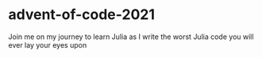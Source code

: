 # advent-of-code-2021
Join me on my journey to learn Julia as I write the worst Julia code you will ever lay your eyes upon
